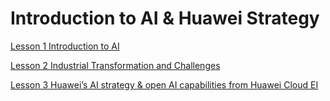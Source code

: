 # Introduction to AI & Huawei Strategy

[Lesson 1 Introduction to AI](Lesson_01/README.md)

[Lesson 2 Industrial Transformation and Challenges](Lesson_02/README.md)

[Lesson 3 Huawei’s AI strategy & open AI capabilities from Huawei Cloud EI](Lesson_03/README.md)
